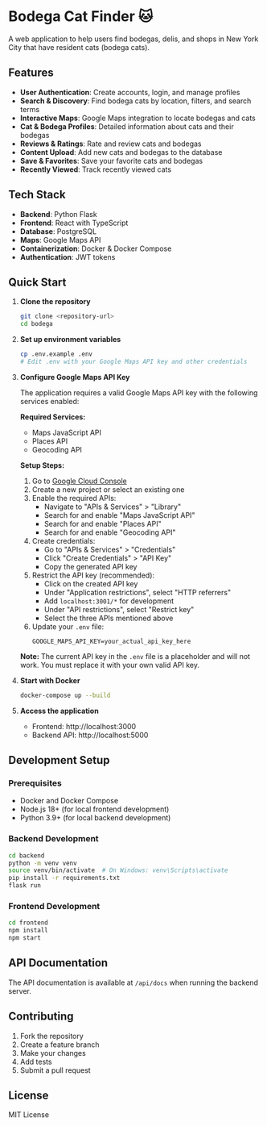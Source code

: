 # Bodega Cat Finder 🐱

A web application to help users find bodegas, delis, and shops in New York City that have resident cats (bodega cats).

## Features

- **User Authentication**: Create accounts, login, and manage profiles
- **Search & Discovery**: Find bodega cats by location, filters, and search terms
- **Interactive Maps**: Google Maps integration to locate bodegas and cats
- **Cat & Bodega Profiles**: Detailed information about cats and their bodegas
- **Reviews & Ratings**: Rate and review cats and bodegas
- **Content Upload**: Add new cats and bodegas to the database
- **Save & Favorites**: Save your favorite cats and bodegas
- **Recently Viewed**: Track recently viewed cats

## Tech Stack

- **Backend**: Python Flask
- **Frontend**: React with TypeScript
- **Database**: PostgreSQL
- **Maps**: Google Maps API
- **Containerization**: Docker & Docker Compose
- **Authentication**: JWT tokens

## Quick Start

1. **Clone the repository**
   ```bash
   git clone <repository-url>
   cd bodega
   ```

2. **Set up environment variables**
   ```bash
   cp .env.example .env
   # Edit .env with your Google Maps API key and other credentials
   ```

3. **Configure Google Maps API Key**
   
   The application requires a valid Google Maps API key with the following services enabled:
   
   **Required Services:**
   - Maps JavaScript API
   - Places API
   - Geocoding API
   
   **Setup Steps:**
   1. Go to [Google Cloud Console](https://console.cloud.google.com/)
   2. Create a new project or select an existing one
   3. Enable the required APIs:
      - Navigate to "APIs & Services" > "Library"
      - Search for and enable "Maps JavaScript API"
      - Search for and enable "Places API"
      - Search for and enable "Geocoding API"
   4. Create credentials:
      - Go to "APIs & Services" > "Credentials"
      - Click "Create Credentials" > "API Key"
      - Copy the generated API key
   5. Restrict the API key (recommended):
      - Click on the created API key
      - Under "Application restrictions", select "HTTP referrers"
      - Add `localhost:3001/*` for development
      - Under "API restrictions", select "Restrict key"
      - Select the three APIs mentioned above
   6. Update your `.env` file:
      ```
      GOOGLE_MAPS_API_KEY=your_actual_api_key_here
      ```
   
   **Note:** The current API key in the `.env` file is a placeholder and will not work. You must replace it with your own valid API key.

3. **Start with Docker**
   ```bash
   docker-compose up --build
   ```

4. **Access the application**
   - Frontend: http://localhost:3000
   - Backend API: http://localhost:5000

## Development Setup

### Prerequisites
- Docker and Docker Compose
- Node.js 18+ (for local frontend development)
- Python 3.9+ (for local backend development)

### Backend Development
```bash
cd backend
python -m venv venv
source venv/bin/activate  # On Windows: venv\Scripts\activate
pip install -r requirements.txt
flask run
```

### Frontend Development
```bash
cd frontend
npm install
npm start
```

## API Documentation

The API documentation is available at `/api/docs` when running the backend server.

## Contributing

1. Fork the repository
2. Create a feature branch
3. Make your changes
4. Add tests
5. Submit a pull request

## License

MIT License
